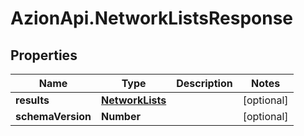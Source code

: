 # AzionApi.NetworkListsResponse

## Properties

Name | Type | Description | Notes
------------ | ------------- | ------------- | -------------
**results** | [**NetworkLists**](NetworkLists.md) |  | [optional] 
**schemaVersion** | **Number** |  | [optional] 


